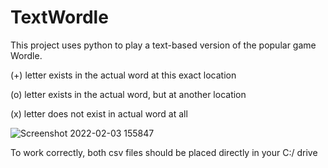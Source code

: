 # TextWordle
This project uses python to play a text-based version of the popular game Wordle.

(+) letter exists in the actual word at this exact location

(o) letter exists in the actual word, but at another location

(x) letter does not exist in actual word at all

![Screenshot 2022-02-03 155847](https://user-images.githubusercontent.com/43010471/152427672-83ea1bae-bbc9-4fdf-a980-66f8f23fc390.png)

To work correctly, both csv files should be placed directly in your C:/ drive
